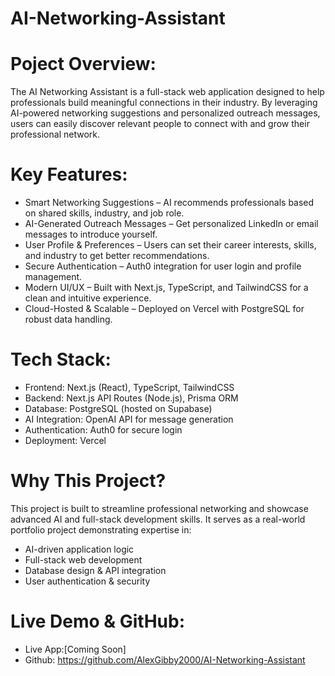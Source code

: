 # AI-Networking-Assistant

# Poject Overview:
The AI Networking Assistant is a full-stack web application designed to help professionals build meaningful connections in their industry. By leveraging AI-powered networking suggestions and personalized outreach messages, users can easily discover relevant people to connect with and grow their professional network.

# Key Features:
- Smart Networking Suggestions – AI recommends professionals based on shared skills, industry, and job role.
- AI-Generated Outreach Messages – Get personalized LinkedIn or email messages to introduce yourself.
- User Profile & Preferences – Users can set their career interests, skills, and industry to get better recommendations.
- Secure Authentication – Auth0 integration for user login and profile management.
- Modern UI/UX – Built with Next.js, TypeScript, and TailwindCSS for a clean and intuitive experience.
- Cloud-Hosted & Scalable – Deployed on Vercel with PostgreSQL for robust data handling.

# Tech Stack:
- Frontend: Next.js (React), TypeScript, TailwindCSS
- Backend: Next.js API Routes (Node.js), Prisma ORM
- Database: PostgreSQL (hosted on Supabase)
- AI Integration: OpenAI API for message generation
- Authentication: Auth0 for secure login
- Deployment: Vercel

# Why This Project?
This project is built to streamline professional networking and showcase advanced AI and full-stack development skills. It serves as a real-world portfolio project demonstrating expertise in:
- AI-driven application logic
- Full-stack web development
- Database design & API integration
- User authentication & security

# Live Demo & GitHub:
- Live App:[Coming Soon]
- Github: https://github.com/AlexGibby2000/AI-Networking-Assistant
